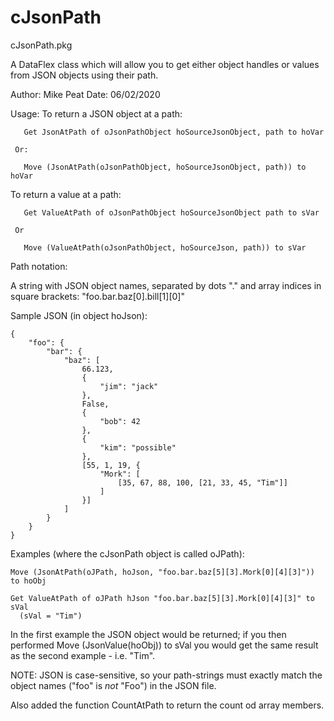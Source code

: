 # cJsonPath

cJsonPath.pkg

 A DataFlex class which will allow you to get either object handles or values from JSON
 objects using their path.
 
 Author:  Mike Peat
 Date:    06/02/2020

 Usage:
   To return a JSON object at a path:
       
       Get JsonAtPath of oJsonPathObject hoSourceJsonObject, path to hoVar
     
     Or:
       
       Move (JsonAtPath(oJsonPathObject, hoSourceJsonObject, path)) to hoVar

   To return a value at a path:
       
       Get ValueAtPath of oJsonPathObject hoSourceJsonObject path to sVar
       
     Or
       
       Move (ValueAtPath(oJsonPathObject, hoSourceJson, path)) to sVar

Path notation:

A string with JSON object names, separated by dots "." and array indices
in square brackets: "foo.bar.baz[0].bill[1][0]"

 Sample JSON (in object hoJson):

    {
    	"foo": {
    		"bar": {
    			"baz": [
    				66.123,
    				{
    					"jim": "jack"
    				},
    				False,
    				{
    					"bob": 42
    				},
    				{
    					"kim": "possible"
    				},
    				[55, 1, 19, {
    					"Mork": [
    						[35, 67, 88, 100, [21, 33, 45, "Tim"]]
    					]
    				}]
    			]
    		}
    	}
    }

 Examples (where the cJsonPath object is called oJPath):
    
    Move (JsonAtPath(oJPath, hoJson, "foo.bar.baz[5][3].Mork[0][4][3]")) to hoObj

    Get ValueAtPath of oJPath hJson "foo.bar.baz[5][3].Mork[0][4][3]" to sVal
      (sVal = "Tim")

 In the first example the JSON object would be returned; if you then performed
 Move (JsonValue(hoObj)) to sVal you would get the same result as the second
 example - i.e. "Tim".

 NOTE: JSON is case-sensitive, so your path-strings must exactly match the
       object names ("foo" is *not* "Foo") in the JSON file.

Also added the function CountAtPath to return the count od array members.
